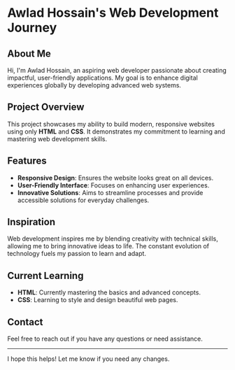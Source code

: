 # Awlad Hossain's Web Development Journey

## About Me
Hi, I'm Awlad Hossain, an aspiring web developer passionate about creating impactful, user-friendly applications. My goal is to enhance digital experiences globally by developing advanced web systems.

## Project Overview
This project showcases my ability to build modern, responsive websites using only **HTML** and **CSS**. It demonstrates my commitment to learning and mastering web development skills.

## Features
- **Responsive Design**: Ensures the website looks great on all devices.
- **User-Friendly Interface**: Focuses on enhancing user experiences.
- **Innovative Solutions**: Aims to streamline processes and provide accessible solutions for everyday challenges.

## Inspiration
Web development inspires me by blending creativity with technical skills, allowing me to bring innovative ideas to life. The constant evolution of technology fuels my passion to learn and adapt.

## Current Learning
- **HTML**: Currently mastering the basics and advanced concepts.
- **CSS**: Learning to style and design beautiful web pages.

## Contact
Feel free to reach out if you have any questions or need assistance.

---

I hope this helps! Let me know if you need any changes.
